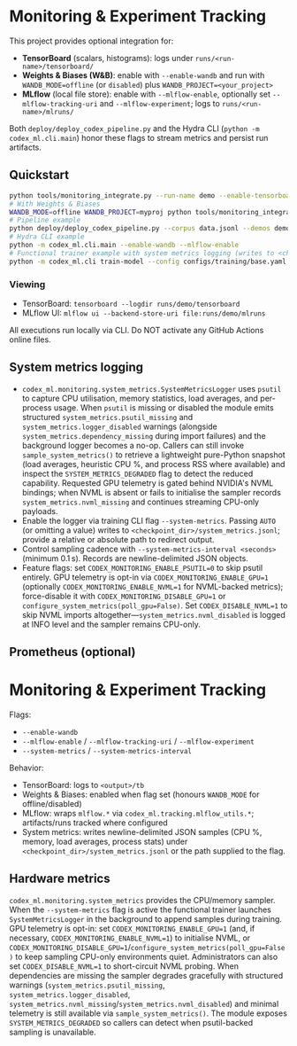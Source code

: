 # Monitoring & Experiment Tracking

This project provides optional integration for:

- **TensorBoard** (scalars, histograms): logs under `runs/<run-name>/tensorboard/`
- **Weights & Biases (W&B)**: enable with `--enable-wandb` and run with `WANDB_MODE=offline` (or `disabled`) plus `WANDB_PROJECT=<your_project>`
- **MLflow** (local file store): enable with `--mlflow-enable`, optionally set `--mlflow-tracking-uri` and `--mlflow-experiment`; logs to `runs/<run-name>/mlruns/`

Both `deploy/deploy_codex_pipeline.py` and the Hydra CLI (`python -m codex_ml.cli.main`) honor these flags to stream metrics and persist run artifacts.

## Quickstart

```bash
python tools/monitoring_integrate.py --run-name demo --enable-tensorboard --enable-mlflow
# With Weights & Biases
WANDB_MODE=offline WANDB_PROJECT=myproj python tools/monitoring_integrate.py --run-name demo --enable-tensorboard --enable-wandb
# Pipeline example
python deploy/deploy_codex_pipeline.py --corpus data.jsonl --demos demos.jsonl --prefs prefs.jsonl --output-dir out --enable-wandb --mlflow-enable
# Hydra CLI example
python -m codex_ml.cli.main --enable-wandb --mlflow-enable
# Functional trainer example with system metrics logging (writes to <checkpoint_dir>/system_metrics.jsonl)
python -m codex_ml.cli train-model --config configs/training/base.yaml --system-metrics AUTO --system-metrics-interval 15
```

### Viewing

- TensorBoard: `tensorboard --logdir runs/demo/tensorboard`
- MLflow UI: `mlflow ui --backend-store-uri file:runs/demo/mlruns`

All executions run locally via CLI. Do NOT activate any GitHub Actions online files.

## System metrics logging

- `codex_ml.monitoring.system_metrics.SystemMetricsLogger` uses `psutil` to capture CPU utilisation, memory statistics, load averages, and per-process usage. When `psutil` is missing or disabled the module emits structured `system_metrics.psutil_missing` and `system_metrics.logger_disabled` warnings (alongside `system_metrics.dependency_missing` during import failures) and the background logger becomes a no-op. Callers can still invoke `sample_system_metrics()` to retrieve a lightweight pure-Python snapshot (load averages, heuristic CPU %, and process RSS where available) and inspect the `SYSTEM_METRICS_DEGRADED` flag to detect the reduced capability. Requested GPU telemetry is gated behind NVIDIA's NVML bindings; when NVML is absent or fails to initialise the sampler records `system_metrics.nvml_missing` and continues streaming CPU-only payloads.
- Enable the logger via training CLI flag `--system-metrics`. Passing `AUTO` (or omitting a value) writes to `<checkpoint_dir>/system_metrics.jsonl`; provide a relative or absolute path to redirect output.
- Control sampling cadence with `--system-metrics-interval <seconds>` (minimum 0.1 s). Records are newline-delimited JSON objects.
- Feature flags: set `CODEX_MONITORING_ENABLE_PSUTIL=0` to skip psutil entirely. GPU telemetry is opt-in via `CODEX_MONITORING_ENABLE_GPU=1` (optionally `CODEX_MONITORING_ENABLE_NVML=1` for NVML-backed metrics); force-disable it with `CODEX_MONITORING_DISABLE_GPU=1` or `configure_system_metrics(poll_gpu=False)`. Set `CODEX_DISABLE_NVML=1` to skip NVML imports altogether—`system_metrics.nvml_disabled` is logged at INFO level and the sampler remains CPU-only.

## Prometheus (optional)

<!-- SENTINEL -->

<!-- BEGIN: CODEX_MONITORING_DOC -->

# Monitoring & Experiment Tracking

Flags:

- `--enable-wandb`
- `--mlflow-enable` / `--mlflow-tracking-uri` / `--mlflow-experiment`
- `--system-metrics` / `--system-metrics-interval`

Behavior:

- TensorBoard: logs to `<output>/tb`
- Weights & Biases: enabled when flag set (honours `WANDB_MODE` for offline/disabled)
- MLflow: wraps `mlflow.*` via `codex_ml.tracking.mlflow_utils.*`; artifacts/runs tracked where configured
- System metrics: writes newline-delimited JSON samples (CPU %, memory, load averages, process stats) under `<checkpoint_dir>/system_metrics.jsonl` or the path supplied to the flag.

## Hardware metrics

`codex_ml.monitoring.system_metrics` provides the CPU/memory sampler. When the `--system-metrics`
flag is active the functional trainer launches `SystemMetricsLogger` in the background to
append samples during training. GPU telemetry is opt-in: set
`CODEX_MONITORING_ENABLE_GPU=1` (and, if necessary, `CODEX_MONITORING_ENABLE_NVML=1`) to
initialise NVML, or `CODEX_MONITORING_DISABLE_GPU=1`/`configure_system_metrics(poll_gpu=False)`
to keep sampling CPU-only environments quiet. Administrators can also set
`CODEX_DISABLE_NVML=1` to short-circuit NVML probing. When dependencies are missing the sampler
degrades gracefully with structured warnings (`system_metrics.psutil_missing`,
`system_metrics.logger_disabled`, `system_metrics.nvml_missing`/`system_metrics.nvml_disabled`)
and minimal telemetry is still available via `sample_system_metrics()`. The module exposes
`SYSTEM_METRICS_DEGRADED` so callers can detect when psutil-backed sampling is unavailable.
